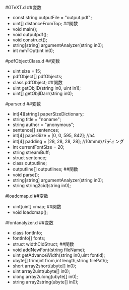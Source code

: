 #GTeXT.d
##変数
- const string outputFile = "output.pdf";
- uint[] distanceFromTop;
##関数
- void main();
- void outputpdf();
- void construct();
- string[string] argumentAnalyzer(string in0);
- int mmTOpt(int in0);

#pdfObjectClass.d
##変数
- uint size = 15;
- pdfObject[] pdfObjects;
- class pdfObject;
##関数
- uint getObjID(string in0, uint in1);
- uint[] getObjIDarr(string in0);

#parser.d
##変数
- int[4][string] paperSizeDictionary;
- string title = "noname";
- string author = "anonymous";
- sentence[] sentences;
- int[4] paperSize = [0, 0, 595, 842]; //a4
- int[4] padding = [28, 28, 28, 28]; //10mmのパディング
- int currentFontSize = 20;
- string streamBuff;
- struct sentence;
- class outputline;
- outputline[] outputlines;
##関数
- void parse();
- string[string] argumentAnalyzer(string in0);
- string string2cid(string in0);

#loadcmap.d
##変数
- uint[uint] cmap;
##関数
- void loadcmap();

#fontanalyzer.d
##変数
- class fontInfo;
- fontInfo[] fonts;
- struct widthCidStruct;
##関数
- void addNewFont(string fileName);
- uint getAdvanceWidth(string in0,uint fontid);
- ubyte[] trim(int from,int length,string filePath);
- short array2short(ubyte[] in0);
- uint array2uint(ubyte[] in0);
- ulong array2ulong(ubyte[] in0);
- string array2string(ubyte[] in0);
